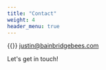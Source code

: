 ```yaml
---
title: "Contact"
weight: 4
header_menu: true
---
```


{{<icon class="fa fa-envelope">}}&nbsp;[justin@bainbridgebees.com](mailto:justin@bainbridgebees.com)

Let's get in touch!
